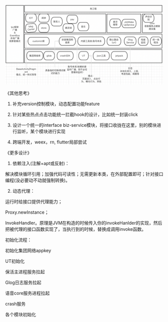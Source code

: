 

![天猫精灵android基础架构](./pictures/天猫精灵android基础架构.png)

《其他思考》

1. 补充version控制模块，动态配置功能feature

2. 针对某些热点点击功能统一拦截hook的设计，比如统一封装click

3. 设计一个统一的interface biz-service模块，将接口收拢在这里，别的模块进行监听，某个模块进行实现

4. 跨端开发，weex，rn, flutter局部尝试

   

《更多设计》

1. 依赖注入(注解+apt或反射)：

解决模块循环引用；加强代码可读性；无需更新本类，在外部配置即可；针对接口编程(没必要动不动就强制转换)。

2. 动态代理：

运行时给接口提供代理能力；

Proxy.newInstance；

InvokeHandler。原理是JVM在构造的时候传入你的invokeHanlder的实现，然后把被代理的接口函数实现了，当执行到的时候，替换成调用invoke函数。



初始化流程：

初始化集团网络appkey

UT初始化

保活主进程服务拉起

Glog日志服务拉起

语音core服务进程拉起

crash服务

各个模块初始化